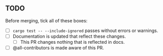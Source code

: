 
<!--
Hello! Thanks for making a pull request. I'm just a comment that will not
be included in the final pull request reminding you to:
- Give the PR a nice title. It will be used in the changelog.
- Specify if you are fixing a specific issue in the text, for example:
   > This fixes #1234.
- Before merging, keep in mind the TODOs below.

Thanks for opening a PR! I appreciate it. You can delete this comment,
if you'd like!
-->

## TODO
Before merging, tick all of these boxes:
- [ ] `cargo test -- --include-ignored` passes without errors or warnings.
- [ ] Documentation is updated that reflect these changes.
  - [ ] This PR changes nothing that is reflected in docs.
- [ ] @all-contributors is made aware of this PR.

